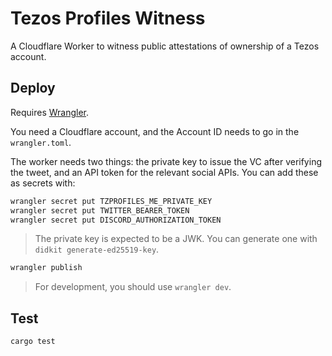 # Tezos Profiles Witness

A Cloudflare Worker to witness public attestations of ownership of a Tezos account.

## Deploy

Requires [Wrangler](https://developers.cloudflare.com/workers/cli-wrangler/install-update#additional-installation-instructions).

You need a Cloudflare account, and the Account ID needs to go in
the `wrangler.toml`.

The worker needs two things: the private key to issue the VC after verifying the
tweet, and an API token for the relevant social APIs. You can add these as secrets with:

```bash
wrangler secret put TZPROFILES_ME_PRIVATE_KEY
wrangler secret put TWITTER_BEARER_TOKEN
wrangler secret put DISCORD_AUTHORIZATION_TOKEN
```

> The private key is expected to be a JWK. You can generate one with
> `didkit generate-ed25519-key`.

```bash
wrangler publish
```

> For development, you should use `wrangler dev`.

## Test

```bash
cargo test
```
